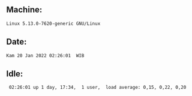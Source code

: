 ## Machine:
```
Linux 5.13.0-7620-generic GNU/Linux
```
## Date:
```
Kam 20 Jan 2022 02:26:01  WIB
```
## Idle:
```
 02:26:01 up 1 day, 17:34,  1 user,  load average: 0,15, 0,22, 0,20
```
